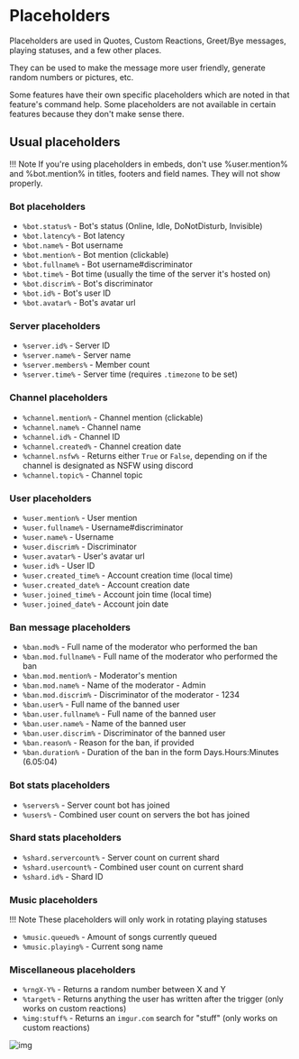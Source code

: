 # Placeholders

Placeholders are used in Quotes, Custom Reactions, Greet/Bye messages, playing statuses, and a few other places.

They can be used to make the message more user friendly, generate random numbers or pictures, etc.

Some features have their own specific placeholders which are noted in that feature's command help. Some placeholders are not available in certain features because they don't make sense there.

## Usual placeholders

!!! Note
If you're using placeholders in embeds, don't use %user.mention% and %bot.mention% in titles, footers and field names. They will not show properly.

### Bot placeholders

* `%bot.status%` - Bot's status \(Online, Idle, DoNotDisturb, Invisible\)
* `%bot.latency%` - Bot latency
* `%bot.name%` - Bot username
* `%bot.mention%` - Bot mention \(clickable\)
* `%bot.fullname%` - Bot username\#discriminator
* `%bot.time%` - Bot time \(usually the time of the server it's hosted on\)
* `%bot.discrim%` - Bot's discriminator
* `%bot.id%` - Bot's user ID
* `%bot.avatar%` - Bot's avatar url

### Server placeholders

* `%server.id%` - Server ID
* `%server.name%` - Server name
* `%server.members%` - Member count
* `%server.time%` -  Server time \(requires `.timezone` to be set\)

### Channel placeholders

* `%channel.mention%` - Channel mention \(clickable\)
* `%channel.name%` - Channel name
* `%channel.id%` - Channel ID
* `%channel.created%` - Channel creation date
* `%channel.nsfw%` - Returns either `True` or `False`, depending on if the channel is designated as NSFW using discord
* `%channel.topic%` - Channel topic

### User placeholders

* `%user.mention%` - User mention
* `%user.fullname%` - Username\#discriminator
* `%user.name%` - Username
* `%user.discrim%` - Discriminator
* `%user.avatar%` - User's avatar url
* `%user.id%` - User ID
* `%user.created_time%` - Account creation time \(local time\)
* `%user.created_date%` - Account creation date
* `%user.joined_time%` - Account join time \(local time\)
* `%user.joined_date%` - Account join date

### Ban message placeholders

* `%ban.mod%` - Full name of the moderator who performed the ban  
* `%ban.mod.fullname%` - Full name of the moderator who performed the ban  
* `%ban.mod.mention%` - Moderator's mention  
* `%ban.mod.name%` - Name of the moderator - Admin  
* `%ban.mod.discrim%` - Discriminator of the moderator - 1234  
* `%ban.user%` - Full name of the banned user  
* `%ban.user.fullname%` - Full name of the banned user  
* `%ban.user.name%` - Name of the banned user  
* `%ban.user.discrim%` - Discriminator of the banned user  
* `%ban.reason%` - Reason for the ban, if provided  
* `%ban.duration%` - Duration of the ban in the form Days.Hours:Minutes (6.05:04)

### Bot stats placeholders

* `%servers%` - Server count bot has joined
* `%users%` - Combined user count on servers the bot has joined

### Shard stats placeholders

* `%shard.servercount%` - Server count on current shard
* `%shard.usercount%` - Combined user count on current shard
* `%shard.id%` - Shard ID

### Music placeholders

!!! Note
These placeholders will only work in rotating playing statuses

* `%music.queued%` - Amount of songs currently queued
* `%music.playing%` - Current song name

### Miscellaneous placeholders

* `%rngX-Y%` - Returns a random number between X and Y
* `%target%` - Returns anything the user has written after the trigger (only works on custom reactions)
* `%img:stuff%` - Returns an `imgur.com` search for "stuff" (only works on custom reactions)

![img](https://i.imgur.com/yp0RORk.jpg)
